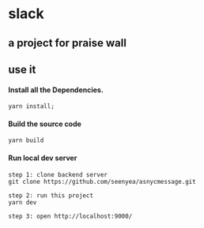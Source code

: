 # slack
## a project for praise wall


## use it
#### Install all the Dependencies.
```yarn install;```

#### Build the source code
```yarn build```

#### Run local dev server
```
step 1: clone backend server
git clone https://github.com/seenyea/asnycmessage.git

step 2: run this project
yarn dev

step 3: open http://localhost:9000/
```

